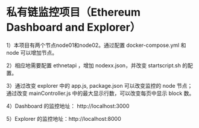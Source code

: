 # 私有链监控项目（Ethereum Dashboard and Explorer）
1）本项目有两个节点node01和node02。通过配置 docker-compose.yml 和 node 可以增加节点。 

2）相应地需要配置 ethnetapi ，增加 nodexx.json，并改变 startscript.sh 的配置。

3）通过改变 explorer 中的 app.js, package.json 可以改变监控的 node 节点；通过改变 mainController.js 中的最大显示行数，可以改变每页中显示 block 数。

4）Dashboard 的监控地址： http://localhost:3000

5）Explorer 的监控地址：http://localhost:8000

